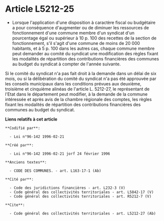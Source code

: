 # Article L5212-25

- Lorsque l'application d'une disposition à caractère fiscal ou budgétaire a pour conséquence d'augmenter ou de diminuer les
ressources de fonctionnement d'une commune membre d'un syndicat d'un pourcentage égal ou supérieur à 10 p. 100 des recettes
de la section de fonctionnement, s'il s'agit d'une commune de moins de 20 000 habitants, et à 5 p. 100 dans les autres cas,
chaque commune membre peut demander au comité du syndicat une modification des règles fixant les modalités de répartition des
contributions financières des communes au budget du syndicat à compter de l'année suivante.

Si le comité du syndicat n'a pas fait droit à la demande dans un délai de six mois, ou si la délibération du comité du
syndicat n'a pas été approuvée par les conseils municipaux dans les conditions prévues aux deuxième, troisième et cinquième
alinéas de l'article L. 5212-27, le représentant de l'Etat dans le département peut modifier, à la demande de la commune
intéressée et après avis de la chambre régionale des comptes, les règles fixant les modalités de répartition des
contributions financières des communes au budget du syndicat.

**Liens relatifs à cet article**

	**Codifié par**:

	  - Loi n°96-142 1996-02-21

	**Créé par**:

	  - Loi n°96-142 1996-02-21 jorf 24 février 1996

	**Anciens textes**:

	  - CODE DES COMMUNES. - art. L163-17-1 (Ab)

	**Cité par**:

	  - Code des juridictions financières - art. L232-3 (V)
	  - Code général des collectivités territoriales - art. L5842-17 (V)
	  - Code général des collectivités territoriales - art. R5212-7 (V)

	**Cite**:

	  - Code général des collectivités territoriales - art. L5212-27 (Ab)
